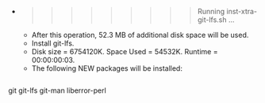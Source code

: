 * >>>>>>>>> Running inst-xtra-git-lfs.sh ...
  * After this operation, 52.3 MB of additional disk space will be used.
  * Install git-lfs.
  * Disk size = 6754120K. Space Used = 54532K. Runtime = 00:00:00:03.
  * The following NEW packages will be installed:
  ```bash
git git-lfs git-man liberror-perl
  ```

